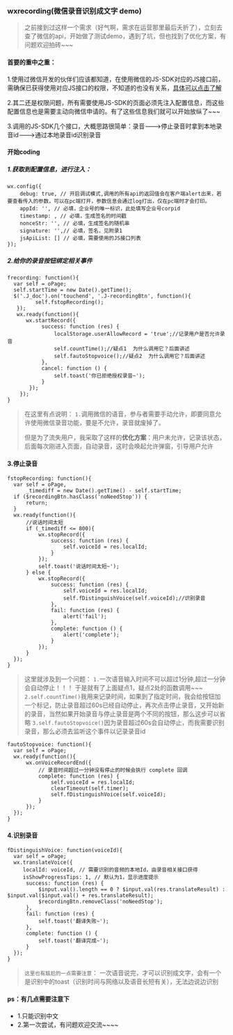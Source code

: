 ### wxrecording(微信录音识别成文字 demo)

> 之前接到过这样一个需求（好气啊，需求在运营那里最后夭折了），立刻去查了微信的api，开始做了测试demo，遇到了坑，但也找到了优化方案，有问题欢迎拍砖~~~

#### 首要的重中之重：
1.使用过微信开发的伙伴们应该都知道，在使用微信的JS-SDK对应的JS接口前，需确保已获得使用对应JS接口的权限，不知道的也没有关系，[具体可以点击了解](http://qydev.weixin.qq.com/wiki/index.php?title=%E5%BE%AE%E4%BF%A1JS%E6%8E%A5%E5%8F%A3#.E8.AF.86.E5.88.AB.E9.9F.B3.E9.A2.91.E5.B9.B6.E8.BF.94.E5.9B.9E.E8.AF.86.E5.88.AB.E7.BB.93.E6.9E.9C.E6.8E.A5.E5.8F.A3)

2.其二还是权限问题，所有需要使用JS-SDK的页面必须先注入配置信息，而这些配置信息也是需要主动向微信申请的。有了这些信息我们就可以开始放纵了~~~

3.调用的JS-SDK几个接口，大概思路很简单：录音--->停止录音时拿到本地录音id--->通过本地录音id识别录音

#### 开始coding
##### 1.获取到配置信息，进行注入：

    wx.config({
	    debug: true, // 开启调试模式,调用的所有api的返回值会在客户端alert出来，若要查看传入的参数，可以在pc端打开，参数信息会通过log打出，仅在pc端时才会打印。
	    appId: '', // 必填，企业号的唯一标识，此处填写企业号corpid
	    timestamp: , // 必填，生成签名的时间戳
	    nonceStr: '', // 必填，生成签名的随机串
	    signature: '',// 必填，签名，见附录1
	    jsApiList: [] // 必填，需要使用的JS接口列表
    });
##### 2.给你的录音按钮绑定相关事件

    frecording: function(){
      var self = oPage;
      self.startTime = new Date().getTime();
      $('.J_doc').on('touchend', '.J-recordingBtn', function(){
             self.fstopRecording();
       });
       wx.ready(function(){
          wx.startRecord({
               success: function (res) {
                   localStorage.userAllowRecord = 'true';//记录用户是否允许录音
                   self.countTime();//疑点1  为什么调用它？后面讲述
                   self.fautoStopvoice();//疑点2  为什么调用它？后面讲述
               },
               cancel: function () {
                   self.toast('你已拒绝授权录音~');
               }
           });
        });
    }
    

>在这里有点说明：
>`1.`调用微信的语音，参与者需要手动允许，即要同意允许使用微信录音功能，要是不允许，录音就废掉了。
>
>但是为了流失用户，我采取了这样的**优化方案**：用户未允许，记录该状态，后面每次刚进入页面，自动录音，这时会唤起允许弹窗，引导用户允许

#### 3.停止录音

    fstopRecording: function(){
      var self = oPage,
          _timediff = new Date().getTime() - self.startTime;   
      if ($recordingBtn.hasClass('noNeedStop')) {
          return;
      }              
      wx.ready(function(){
          //说话时间太短
          if (_timediff <= 800){
              wx.stopRecord({
                  success: function (res) {
                      self.voiceId = res.localId;
                  }
              });
              self.toast('说话时间太短~');
          } else {
              wx.stopRecord({
                  success: function (res) {
                      self.voiceId = res.localId;
                      self.fDistinguishVoice(self.voiceId);//识别录音
                  },
                  fail: function (res) {
                      alert('fail');
                  },
                  complete: function () {
                      alert('complete');
                  }
              });
          }                
      });
	}

> 这里就涉及到一个问题：
> `1.`一次语音输入时间不可以超过1分钟,超过一分钟会自动停止！！！
> 于是就有了上面疑点1，疑点2处的函数调用~~~
> `2.self.countTime()`我用来记录时间，如果到了指定时间，我会给按钮加一个标记，防止录音超过60s已经自动停止，再次点击停止录音，又开始新的录音，当然如果开始录音与停止录音是两个不同的按钮，那么这步可以省略
> `3.self.fautoStopvoice()`因为录音超过60s会自动停止，而我需要识别录音，那么必须去监听这个事件以记录录音id

    fautoStopvoice: function(){
      var self = oPage;
      wx.ready(function(){
          wx.onVoiceRecordEnd({
              // 录音时间超过一分钟没有停止的时候会执行 complete 回调
              complete: function (res) {
                  self.voiceId = res.localId;
                  clearTimeout(self.timer);
                  self.fDistinguishVoice(self.voiceId);
              }
          });
      });
    }

#### 4.识别录音

    fDistinguishVoice: function(voiceId){
      var self = oPage;
      wx.translateVoice({
         localId: voiceId, // 需要识别的音频的本地Id，由录音相关接口获得
         isShowProgressTips: 1, // 默认为1，显示进度提示
          success: function (res) {
              $input.val().length == 0 ? $input.val(res.translateResult) : $input.val($input.val() + res.translateResult);
              $recordingBtn.removeClass('noNeedStop');
          },
          fail: function (res) {
              self.toast('翻译失败~');
          },
          complete: function () {
              self.toast('翻译完成~');
          }
      });
    }

> `这里也有尴尬的一点需要注意`：
>一次语音说完，才可以识别成文字，会有一个是识别中的toast（识别时间与网络以及语音长短有关），无法边说边识别

#### ps：有几点需要注意下
- 1.只能识别中文
- 2.第一次尝试，有问题欢迎交流~~~~
